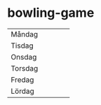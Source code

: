 # bowling-game

|               |   |   |   |   |
|---------------|---|---|---|---|
| M&aring;ndag  |   |   |   |   |
| Tisdag        |   |   |   |   |
| Onsdag        |   |   |   |   |
| Torsdag       |   |   |   |   |
| Fredag        |   |   |   |   |
| L&ouml;rdag   |   |   |   |   |
